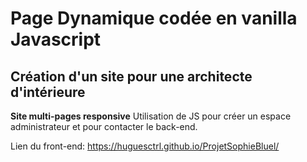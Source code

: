 # Page Dynamique codée en vanilla Javascript

## Création d'un site pour une architecte d'intérieure

**Site multi-pages responsive** 
Utilisation de JS pour créer un espace administrateur et pour contacter le back-end.

Lien du front-end: https://huguesctrl.github.io/ProjetSophieBluel/
